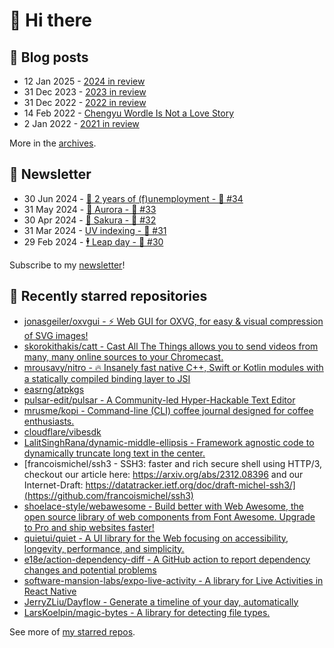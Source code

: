 # 👋 Hi there

## 📝 Blog posts

<!-- feed start -->
- 12 Jan 2025 - [2024 in review](https://cheeaun.com/blog/2025/01/2024-in-review/)
- 31 Dec 2023 - [2023 in review](https://cheeaun.com/blog/2023/12/2023-in-review/)
- 31 Dec 2022 - [2022 in review](https://cheeaun.com/blog/2022/12/2022-in-review/)
- 14 Feb 2022 - [Chengyu Wordle Is Not a Love Story](https://cheeaun.com/blog/2022/02/chengyu-wordle-is-not-a-love-story/)
- 2 Jan 2022 - [2021 in review](https://cheeaun.com/blog/2022/01/2021-in-review/)
<!-- feed end -->

More in the [archives](https://cheeaun.com/blog/archives/).

## 📰 Newsletter

<!-- newsletter start -->
- 30 Jun 2024 - [🎂 2 years of (f)unemployment - 🥫 #34](https://cheeaun.substack.com/p/2-years-of-funemployment-34)
- 31 May 2024 - [🌌 Aurora - 🥫 #33](https://cheeaun.substack.com/p/aurora-33)
- 30 Apr 2024 - [🌸 Sakura - 🥫 #32](https://cheeaun.substack.com/p/sakura-32)
- 31 Mar 2024 - [UV indexing - 🥫 #31](https://cheeaun.substack.com/p/uv-indexing-31)
- 29 Feb 2024 - [🕴️ Leap day - 🥫 #30](https://cheeaun.substack.com/p/leap-day-30)
<!-- newsletter end -->

Subscribe to my [newsletter](https://cheeaun.substack.com/)!

## 🌟 Recently starred repositories

<!-- starred repos start -->
- [jonasgeiler/oxvgui - ⚡ Web GUI for OXVG, for easy & visual compression of SVG images!](https://github.com/jonasgeiler/oxvgui)
- [skorokithakis/catt - Cast All The Things allows you to send videos from many, many online sources to your Chromecast.](https://github.com/skorokithakis/catt)
- [mrousavy/nitro - 🔥 Insanely fast native C++, Swift or Kotlin modules with a statically compiled binding layer to JSI](https://github.com/mrousavy/nitro)
- [easrng/atpkgs](https://github.com/easrng/atpkgs)
- [pulsar-edit/pulsar - A Community-led Hyper-Hackable Text Editor](https://github.com/pulsar-edit/pulsar)
- [mrusme/kopi - Command-line (CLI) coffee journal designed for coffee enthusiasts.](https://github.com/mrusme/kopi)
- [cloudflare/vibesdk](https://github.com/cloudflare/vibesdk)
- [LalitSinghRana/dynamic-middle-ellipsis - Framework agnostic code to dynamically truncate long text in the center.](https://github.com/LalitSinghRana/dynamic-middle-ellipsis)
- [francoismichel/ssh3 - SSH3: faster and rich secure shell using HTTP/3, checkout our article here: https://arxiv.org/abs/2312.08396 and our Internet-Draft: https://datatracker.ietf.org/doc/draft-michel-ssh3/](https://github.com/francoismichel/ssh3)
- [shoelace-style/webawesome - Build better with Web Awesome, the open source library of web components from Font Awesome. Upgrade to Pro and ship websites faster!](https://github.com/shoelace-style/webawesome)
- [quietui/quiet - A UI library for the Web focusing on accessibility, longevity, performance, and simplicity.](https://github.com/quietui/quiet)
- [e18e/action-dependency-diff - A GitHub action to report dependency changes and potential problems](https://github.com/e18e/action-dependency-diff)
- [software-mansion-labs/expo-live-activity - A library for Live Activities in React Native](https://github.com/software-mansion-labs/expo-live-activity)
- [JerryZLiu/Dayflow - Generate a timeline of your day, automatically](https://github.com/JerryZLiu/Dayflow)
- [LarsKoelpin/magic-bytes - A library for detecting file types.](https://github.com/LarsKoelpin/magic-bytes)
<!-- starred repos end -->

See more of [my starred repos](https://github.com/stars/cheeaun/).

